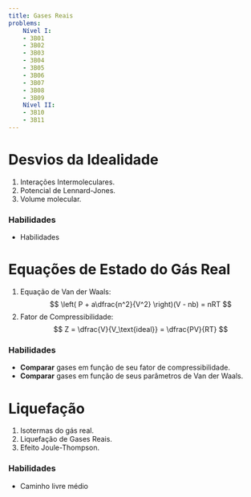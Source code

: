 ```yaml
---
title: Gases Reais
problems:
    Nível I:
    - 3B01
    - 3B02
    - 3B03
    - 3B04
    - 3B05
    - 3B06
    - 3B07
    - 3B08
    - 3B09
    Nível II:
    - 3B10
    - 3B11
---
```


# Desvios da Idealidade

1. Interações Intermoleculares.
2. Potencial de Lennard-Jones.
3. Volume molecular.

### Habilidades

- Habilidades

# Equações de Estado do Gás Real

1. Equação de Van der Waals: 
    $$ 
    \left( P + a\dfrac{n^2}{V^2} \right)(V - nb) = nRT 
    $$
2. Fator de Compressibilidade: 
    $$ 
    Z = \dfrac{V}{V_\text{ideal}} = \dfrac{PV}{RT}
    $$

### Habilidades

- **Comparar** gases em função de seu fator de compressibilidade.
- **Comparar** gases em função de seus parâmetros de Van der Waals.

# Liquefação

1. Isotermas do gás real.
1. Liquefação de Gases Reais.
2. Efeito Joule-Thompson.

### Habilidades

- Caminho livre médio